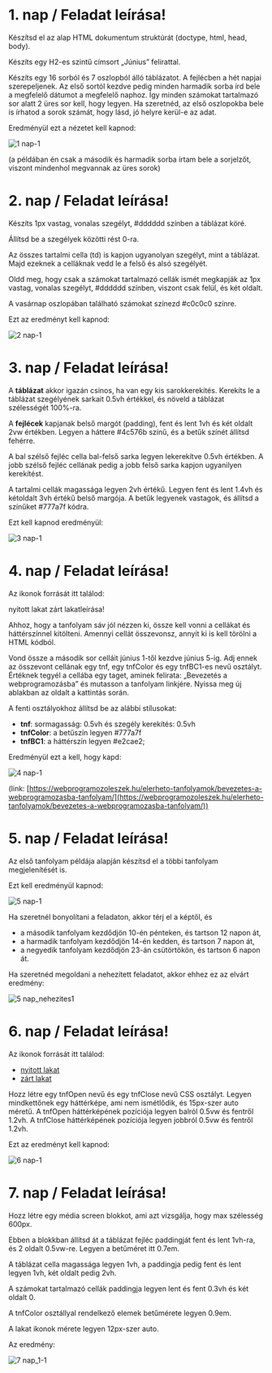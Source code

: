 # 1. nap / Feladat leírása!

Készítsd el az alap HTML dokumentum struktúrát (doctype, html, head, body).

Készíts egy H2-es szintű címsort „Június” felirattal.

Készíts egy 16 sorból és 7 oszlopból álló táblázatot. A fejlécben a hét napjai szerepeljenek. Az első sortól kezdve pedig minden harmadik sorba írd bele a megfelelő dátumot a megfelelő naphoz. Így minden számokat tartalmazó sor alatt 2 üres sor kell, hogy legyen. Ha szeretnéd, az első oszlopokba bele is írhatod a sorok számát, hogy lásd, jó helyre kerül-e az adat.

Eredményül ezt a nézetet kell kapnod:

![1 nap-1](https://user-images.githubusercontent.com/92752026/173111816-7c1aa313-5b61-466a-be37-0eddbbe3925e.png)

(a példában én csak a második és harmadik sorba írtam bele a sorjelzőt, viszont mindenhol megvannak az üres sorok)

# 2. nap / Feladat leírása!

Készíts 1px vastag, vonalas szegélyt, #dddddd színben a táblázat köré.

Állítsd be a szegélyek közötti rést 0-ra.

Az összes tartalmi cella (td) is kapjon ugyanolyan szegélyt, mint a táblázat. Majd ezeknek a celláknak vedd le a felső és alsó szegélyét.

Oldd meg, hogy csak a számokat tartalmazó cellák ismét megkapják az 1px vastag, vonalas szegélyt, #dddddd színben, viszont csak felül, és két oldalt.

A vasárnap oszlopában található számokat színezd #c0c0c0 színre.

Ezt az eredményt kell kapnod:

![2 nap-1](https://user-images.githubusercontent.com/92752026/173106893-3392baeb-c735-4e5f-8127-d9bcf50e46de.png)

# 3. nap / Feladat leírása!

A **táblázat** akkor igazán csinos, ha van egy kis sarokkerekítés. Kerekíts le a táblázat szegélyének sarkait 0.5vh értékkel, és növeld a táblázat szélességét 100%-ra.

A **fejlécek** kapjanak belső margót (padding), fent és lent 1vh és két oldalt 2vw értékben. Legyen a háttere #4c576b színű, és a betűk színét állítsd fehérre.

A bal szélső fejléc cella bal-felső sarka legyen lekerekítve 0.5vh értékben. A jobb szélső fejléc cellának pedig a jobb felső sarka kapjon ugyanilyen kerekítést.

A tartalmi cellák magassága legyen 2vh értékű. Legyen fent és lent 1.4vh és kétoldalt 3vh értékű belső margója. A betűk legyenek vastagok, és állítsd a színűket #777a7f kódra.

Ezt kell kapnod eredményül:

![3 nap-1](https://user-images.githubusercontent.com/92752026/173191397-0f0a07a1-7507-4895-a138-61d191975b57.png)

# 4. nap / Feladat leírása!

Az ikonok forrását itt találod:

nyitott lakat
zárt lakatleírása!

Ahhoz, hogy a tanfolyam sáv jól nézzen ki, össze kell vonni a cellákat és háttérszínnel kitölteni. Amennyi cellát összevonsz, annyit ki is kell törölni a HTML kódból.

Vond össze a második sor celláit június 1-től kezdve június 5-ig. Adj ennek az összevont cellának egy tnf, egy tnfColor és egy tnfBC1-es nevű osztályt. Értéknek tegyél a cellába egy <a> taget, aminek felirata: „Bevezetés a webprogramozásba” és mutasson a tanfolyam linkjére. Nyissa meg új ablakban az oldalt a kattintás során.

A fenti osztályokhoz állítsd be az alábbi stílusokat:
- **tnf**: sormagasság: 0.5vh és szegély kerekítés: 0.5vh
- **tnfColor**: a betűszín legyen #777a7f
- **tnfBC1**: a háttérszín legyen #e2cae2;

Eredményül ezt a kell, hogy kapd:
  
![4 nap-1](https://user-images.githubusercontent.com/92752026/173239336-60fe8bc2-a5fb-4c1d-bf9e-682d8feb4b43.png)
  
(link: [https://webprogramozoleszek.hu/elerheto-tanfolyamok/bevezetes-a-webprogramozasba-tanfolyam/](https://webprogramozoleszek.hu/elerheto-tanfolyamok/bevezetes-a-webprogramozasba-tanfolyam/))
  
# 5. nap / Feladat leírása!
  
Az első tanfolyam példája alapján készítsd el a többi tanfolyam megjelenítését is.

Ezt kell eredményül kapnod:

![5 nap-1](https://user-images.githubusercontent.com/92752026/173403424-01d1ca34-6fdc-4043-96a6-951bc7afa384.png)
  
Ha szeretnél bonyolítani a feladaton, akkor térj el a képtől, és

- a második tanfolyam kezdődjön 10-én pénteken, és tartson 12 napon át,
- a harmadik tanfolyam kezdődjön 14-én kedden, és tartson 7 napon át,
- a negyedik tanfolyam kezdődjön 23-án csütörtökön, és tartson 6 napon át.
  
Ha szeretnéd megoldani a nehezített feladatot, akkor ehhez ez az elvárt eredmény:

![5 nap_nehezites1](https://user-images.githubusercontent.com/92752026/173405647-03bd5570-f877-4c97-850f-73021cabcf21.png)

# 6. nap / Feladat leírása!

Az ikonok forrását itt találod:
  
- [nyitott lakat](https://www.devinexpertmode.hu/wp-content/uploads/2022/03/lock_open.png)
- [zárt lakat](https://www.devinexpertmode.hu/wp-content/uploads/2022/03/lock_closed.png)

Hozz létre egy tnfOpen nevű és egy tnfClose nevű CSS osztályt. Legyen mindkettőnek egy háttérképe, ami nem ismétlődik, és 15px-szer auto méretű. A tnfOpen háttérképének pozíciója legyen balról 0.5vw és fentről 1.2vh. A tnfClose háttérképének pozíciója legyen jobbról 0.5vw és fentről 1.2vh.

Ezt az eredményt kell kapnod:
  
![6 nap-1](https://user-images.githubusercontent.com/92752026/173637644-6ff513b5-1bf9-4a43-8c64-9ffbff415549.png)
  
# 7. nap / Feladat leírása!

Hozz létre egy média screen blokkot, ami azt vizsgálja, hogy max szélesség 600px.

Ebben a blokkban állítsd át a táblázat fejléc paddingját fent és lent 1vh-ra, és 2 oldalt 0.5vw-re. Legyen a betűméret itt 0.7em.

A táblázat cella magassága legyen 1vh, a paddingja pedig fent és lent legyen 1vh, két oldalt pedig 2vh.

A számokat tartalmazó cellák paddingja legyen lent és fent 0.3vh és két oldalt 0.

A tnfColor osztállyal rendelkező elemek betűmérete legyen 0.9em.

A lakat ikonok mérete legyen 12px-szer auto.

Az eredmény:
  
![7 nap_1-1](https://user-images.githubusercontent.com/92752026/173883680-9c7368ca-3374-44be-ac44-2603a7c2153a.png)

